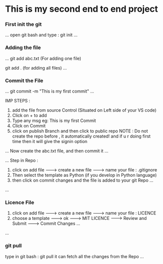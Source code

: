 # This is my second end to end project

### First init the git
...
open git bash and type : git init
...

### Adding the file 
...
git add abc.txt (For adding one file)

git add . (for adding all files)
...

### Commit the File 
...
git commit -m "This is my first commit"
...

IMP STEPS : 
1. add the file from source Control (Situated on Left side of your VS code)
2. Click on + to add 
3. Type any msg eg: This is my first Commit
4. Click on Commit
5. click on publish Branch and then click to public repo
NOTE : Do not create the repo before , it automatically created!
and if u r doing first time then it will give the signin option

...
Now create the abc.txt file, and then commit it
...

...
Step in Repo : 
1. click on add file ---> create a new file ---> name your file : .gitignore
2. Then select the template as Python (if you develop in Python language)
3. then click on commit changes and the file is added to your git Repo
...

...
### Licence File
1. click on add file ---> create a new file ---> name your file : LICENCE
2. choose a template ---> ok ---> MIT LICENCE ---> Review and Submit ---> Commit Changes
...

...
### git pull
type in git bash : git pull 
it can fetch all the changes from the Repo
...